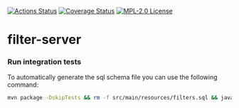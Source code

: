 [![Actions Status](https://github.com/gridsuite/filters-server/workflows/CI/badge.svg)](https://github.com/gridsuite/filters-server/actions)
[![Coverage Status](https://sonarcloud.io/api/project_badges/measure?project=org.gridsuite%3Afilters-server&metric=coverage)](https://sonarcloud.io/component_measures?id=org.gridsuite%3Afilters-server&metric=coverage)
[![MPL-2.0 License](https://img.shields.io/badge/license-MPL_2.0-blue.svg)](https://www.mozilla.org/en-US/MPL/2.0/)
# filter-server

### Run integration tests

 To automatically generate the sql schema file you can use the following command: 

```bash
mvn package -DskipTests && rm -f src/main/resources/filters.sql && java -jar target/gridsuite-filter-server-1.0.0-SNAPSHOT-exec.jar --spring.jpa.properties.javax.persistence.schema-generation.scripts.action=creat
```

